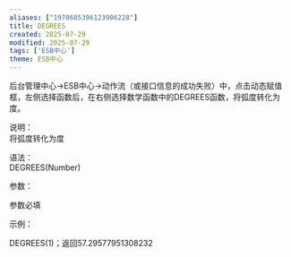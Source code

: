 ```yaml
---
aliases: ["1970685396123906228"]
title: DEGREES
created: 2025-07-29
modified: 2025-07-29
tags: ['ESB中心']
theme: ESB中心
---
```


后台管理中心->ESB中心->动作流（或接口信息的成功失败）中，点击动态赋值框，左侧选择函数后，在右侧选择数学函数中的DEGREES函数，将弧度转化为度。

说明：  
将弧度转化为度

语法：  
DEGREES(Number)  

参数：

参数必填

示例：

DEGREES(1)；返回57.29577951308232